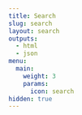 ```yaml
---
title: Search
slug: search
layout: search
outputs:
  - html
  - json
menu:
  main:
    weight: 3
    params:
      icon: search
hidden: true
---
```

